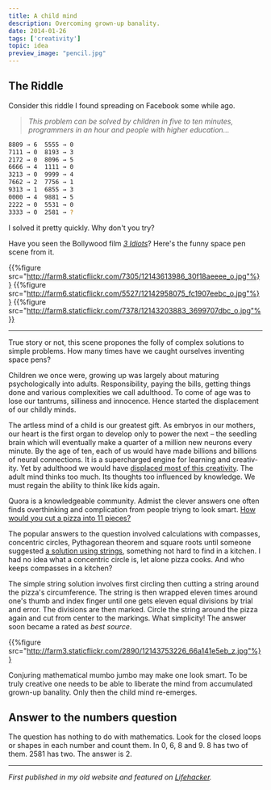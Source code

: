 ```yaml
---
title: A child mind
description: Overcoming grown-up banality.
date: 2014-01-26
tags: ['creativity']
topic: idea
preview_image: "pencil.jpg"
---
```


## The Riddle

Consider this riddle I found spread­ing on Face­book some while ago.

>_This problem can be solved by children in five to ten minutes, programmers in an hour and people with higher education…_

``` bash
8809 → 6  5555 → 0
7111 → 0  8193 → 3
2172 → 0  8096 → 5
6666 → 4  1111 → 0
3213 → 0  9999 → 4
7662 → 2  7756 → 1
9313 → 1  6855 → 3
0000 → 4  9881 → 5
2222 → 0  5531 → 0
3333 → 0  2581 → ?
```

I solved it pretty quickly. Why don't you try?

Have you seen the Bollywood film [_3 Idiots_](http://en.wikipedia.org/wiki/3_Idiots)? Here's the funny space pen scene from it.

{{%figure src="http://farm8.staticflickr.com/7305/12143613986_30f18aeeee_o.jpg"%}}
{{%figure src="http://farm6.staticflickr.com/5527/12142958075_fc1907eebc_o.jpg"%}}
{{%figure src="http://farm8.staticflickr.com/7378/12143203883_3699707dbc_o.jpg"%}}

---

True story or not, this scene propones the folly of complex solutions to simple problems. How many times have we caught ourselves inventing space pens?

Chil­dren we once were, grow­ing up was largely about maturing psychologically into adults. Respon­si­bility, paying the bills, getting things done and various complexities we call adult­hood. To come of age was to lose our tantrums, silli­ness and innocence. Hence started the displacement of our childly minds.

The artless mind of a child is our great­est gift. As embryos in our moth­ers, our heart is the first organ to develop only to power the next – the seedling brain which will eventually make a quar­ter of a mil­lion new neu­rons every minute. By the age of ten, each of us would have made bil­lions and bil­lions of neural con­nec­tions. It is a super­charged engine for learn­ing and cre­ativ­ity. Yet by adult­hood we would have [displaced most of this creativity](http://www.ted.com/talks/ken_robinson_says_schools_kill_creativity.html). The adult mind thinks too much. Its thoughts too influ­enced by knowl­edge. We must regain the ability to think like kids again.

Quora is a knowledgeable community. Admist the clever answers one often finds over­thinking and com­pli­cation from people triyng to look smart. [How would you cut a pizza into 11 pieces?](http://www.quora.com/What-is-the-easiest-way-to-cut-a-pizza-into-11-equal-slices)

The pop­u­lar answers to the ques­tion involved cal­cu­la­tions with com­passes, con­cen­tric cir­cles, Pythagorean the­o­rem and square roots until someone suggested [a solution using strings](http://www.quora.com/What-is-the-easiest-way-to-cut-a-pizza-into-11-equal-slices/answer/Aen-Tan), something not hard to find in a kitchen. I had no idea what a con­cen­tric cir­cle is, let alone pizza cooks. And who keeps com­passes in a kitchen?

The simple string solution involves first cir­cling then cutting a string around the pizza's cir­cum­fer­ence. The string is then wrapped eleven times around one's thumb and index finger until one gets eleven equal divisions by trial and error. The divisions are then marked. Cir­cle the string around the pizza again and cut from center to the markings. What simplicity! The answer soon became a rated as _best source_.

{{%figure src="http://farm3.staticflickr.com/2890/12143753226_66a141e5eb_z.jpg"%}}

Con­jur­ing math­e­mat­i­cal mumbo jumbo may make one look smart. To be truly cre­ative one needs to be able to lib­er­ate the mind from accumulated grown-up banality. Only then the child mind re-emerges.

## Answer to the numbers question

The ques­tion has noth­ing to do with math­e­mat­ics. Look for the closed loops or shapes in each num­ber and count them. In 0, 6, 8 and 9. 8 has two of them. 2581 has two. The answer is 2.

---

_First published in my old website and featured on [Lifehacker](http://lifehacker.com/5899592/overthinking-and-your-child+like-mind)._